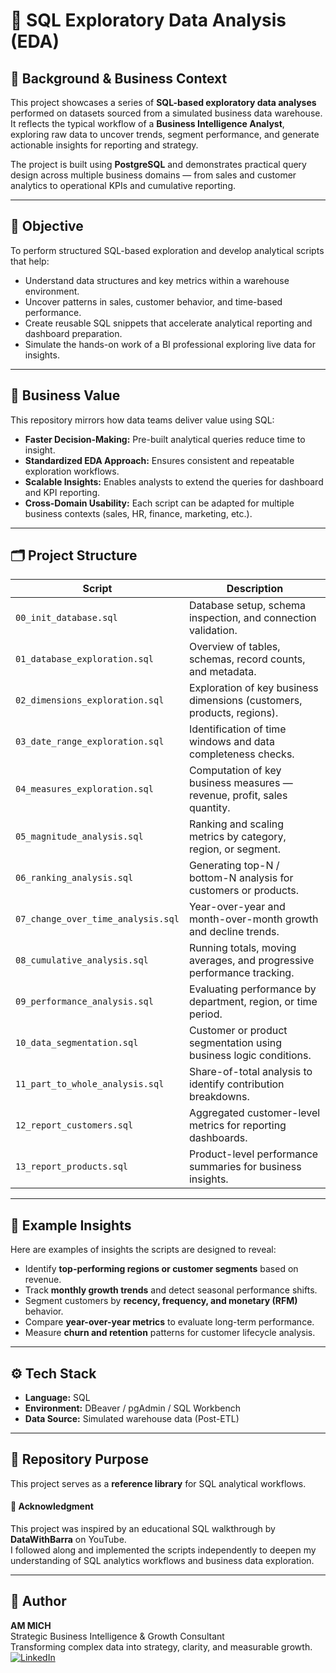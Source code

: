 # 🧮 SQL Exploratory Data Analysis (EDA)

## 🧠 Background & Business Context
This project showcases a series of **SQL-based exploratory data analyses** performed on datasets sourced from a simulated business data warehouse.  
It reflects the typical workflow of a **Business Intelligence Analyst**, exploring raw data to uncover trends, segment performance, and generate actionable insights for reporting and strategy.

The project is built using **PostgreSQL** and demonstrates practical query design across multiple business domains — from sales and customer analytics to operational KPIs and cumulative reporting.

---

## 🎯 Objective
To perform structured SQL-based exploration and develop analytical scripts that help:
- Understand data structures and key metrics within a warehouse environment.  
- Uncover patterns in sales, customer behavior, and time-based performance.  
- Create reusable SQL snippets that accelerate analytical reporting and dashboard preparation.  
- Simulate the hands-on work of a BI professional exploring live data for insights.

---

## 💼 Business Value
This repository mirrors how data teams deliver value using SQL:
- **Faster Decision-Making:** Pre-built analytical queries reduce time to insight.  
- **Standardized EDA Approach:** Ensures consistent and repeatable exploration workflows.  
- **Scalable Insights:** Enables analysts to extend the queries for dashboard and KPI reporting.  
- **Cross-Domain Usability:** Each script can be adapted for multiple business contexts (sales, HR, finance, marketing, etc.).

---

## 🗂️ Project Structure

| Script | Description |
|--------|--------------|
| `00_init_database.sql` | Database setup, schema inspection, and connection validation. |
| `01_database_exploration.sql` | Overview of tables, schemas, record counts, and metadata. |
| `02_dimensions_exploration.sql` | Exploration of key business dimensions (customers, products, regions). |
| `03_date_range_exploration.sql` | Identification of time windows and data completeness checks. |
| `04_measures_exploration.sql` | Computation of key business measures — revenue, profit, sales quantity. |
| `05_magnitude_analysis.sql` | Ranking and scaling metrics by category, region, or segment. |
| `06_ranking_analysis.sql` | Generating top-N / bottom-N analysis for customers or products. |
| `07_change_over_time_analysis.sql` | Year-over-year and month-over-month growth and decline trends. |
| `08_cumulative_analysis.sql` | Running totals, moving averages, and progressive performance tracking. |
| `09_performance_analysis.sql` | Evaluating performance by department, region, or time period. |
| `10_data_segmentation.sql` | Customer or product segmentation using business logic conditions. |
| `11_part_to_whole_analysis.sql` | Share-of-total analysis to identify contribution breakdowns. |
| `12_report_customers.sql` | Aggregated customer-level metrics for reporting dashboards. |
| `13_report_products.sql` | Product-level performance summaries for business insights. |


---

## 🧩 Example Insights

Here are examples of insights the scripts are designed to reveal:
- Identify **top-performing regions or customer segments** based on revenue.  
- Track **monthly growth trends** and detect seasonal performance shifts.  
- Segment customers by **recency, frequency, and monetary (RFM)** behavior.  
- Compare **year-over-year metrics** to evaluate long-term performance.  
- Measure **churn and retention** patterns for customer lifecycle analysis.

---

## ⚙️ Tech Stack
- **Language:** SQL  
- **Environment:** DBeaver / pgAdmin / SQL Workbench  
- **Data Source:** Simulated warehouse data (Post-ETL)

---

## 🔗 Repository Purpose
This project serves as a **reference library** for SQL analytical workflows.  
#### 🙌 Acknowledgment
This project was inspired by an educational SQL walkthrough by **DataWithBarra** on YouTube.  
I followed along and implemented the scripts independently to deepen my understanding of SQL analytics workflows and business data exploration.

---

## 🧠 Author
**AM MICH**  
Strategic Business Intelligence & Growth Consultant  
Transforming complex data into strategy, clarity, and measurable growth.  
[![LinkedIn](https://img.shields.io/badge/LinkedIn-AM--MICH-blue?style=flat&logo=linkedin)](https://www.linkedin.com/in/your-linkedin/)
